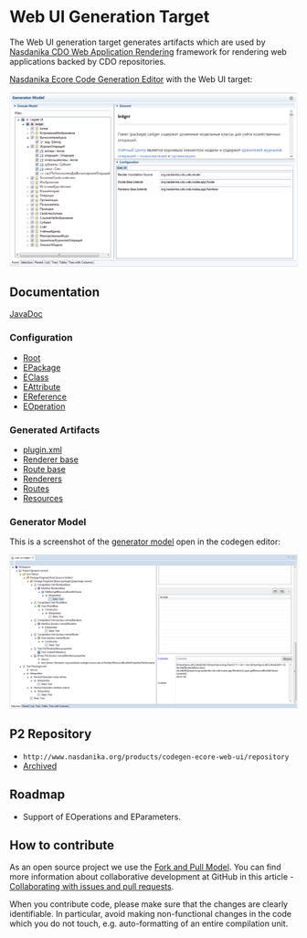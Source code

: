 # Web UI Generation Target

The Web UI generation target generates artifacts which are used by [Nasdanika CDO Web Application Rendering](https://github.com/Nasdanika/server/blob/master/org.nasdanika.cdo.web/doc/application-rendering.md) framework for rendering web applications backed by CDO repositories.

[Nasdanika Ecore Code Generation Editor](https://github.com/Nasdanika/codegen-ecore) with the Web UI target:

![ledger-ui-model.png](org.nasdanika.codegen.ecore.web.ui/doc/ledger-ui-model.png)

## Documentation

[JavaDoc](http://www.nasdanika.org/products/codegen-ecore-web-ui/apidocs/org.nasdanika.codegen.ecore.web.ui/apidocs)

### Configuration

* [Root](org.nasdanika.codegen.ecore.web.ui/doc/configuration/root-configuration.md)
* [EPackage](org.nasdanika.codegen.ecore.web.ui/doc/configuration/epackage-configuration.md)
* [EClass](org.nasdanika.codegen.ecore.web.ui/doc/configuration/eclass-configuration.md)
* [EAttribute](org.nasdanika.codegen.ecore.web.ui/doc/configuration/eattribute-configuration.md)
* [EReference](org.nasdanika.codegen.ecore.web.ui/doc/configuration/ereference-configuration.md)
* [EOperation](org.nasdanika.codegen.ecore.web.ui/doc/configuration/eoperation-configuration.md)

### Generated Artifacts

* [plugin.xml](org.nasdanika.codegen.ecore.web.ui/doc/generated-artifacts/plugin-xml.md)
* [Renderer base](org.nasdanika.codegen.ecore.web.ui/doc/generated-artifacts/renderer-base.md)
* [Route base](org.nasdanika.codegen.ecore.web.ui/doc/generated-artifacts/route-base.md)
* [Renderers](org.nasdanika.codegen.ecore.web.ui/doc/generated-artifacts/renderers.md)
* [Routes](org.nasdanika.codegen.ecore.web.ui/doc/generated-artifacts/routes.md)
* [Resources](org.nasdanika.codegen.ecore.web.ui/doc/generated-artifacts/resources.md)

### Generator Model

This is a screenshot of the [generator model](org.nasdanika.codegen.ecore.web.ui/web-ui.nsdgen) open in the codegen editor:

![codegen model](/org.nasdanika.codegen.ecore.web.ui/doc/web-ui-generation-target-codegen-model.png)

## P2 Repository

* ``http://www.nasdanika.org/products/codegen-ecore-web-ui/repository``
* [Archived](http://www.nasdanika.org/products/codegen-ecore-web-ui/org.nasdanika.codegen.ecore.web.ui.repository-0.1.0-SNAPSHOT.zip)
 
## Roadmap

* Support of EOperations and EParameters.

## How to contribute

As an open source project we use the [Fork and Pull Model](https://help.github.com/articles/about-collaborative-development-models/).
You can find more information about collaborative development at GitHub in this article - [Collaborating with issues and pull requests](https://help.github.com/categories/collaborating-with-issues-and-pull-requests).

When you contribute code, please make sure that the changes are clearly identifiable. In particular, avoid making non-functional changes in the code which you do not touch, 
e.g. auto-formatting of an entire compilation unit. 

